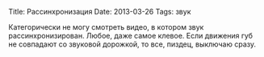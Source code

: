 Title: Рассинхронизация
Date: 2013-03-26
Tags: звук

<div class="text">Категорически не могу смотреть видео, в котором звук рассинхронизирован. Любое, даже самое клевое. Если движения губ не совпадают со звуковой дорожкой, то все, пиздец, выключаю сразу.</div>